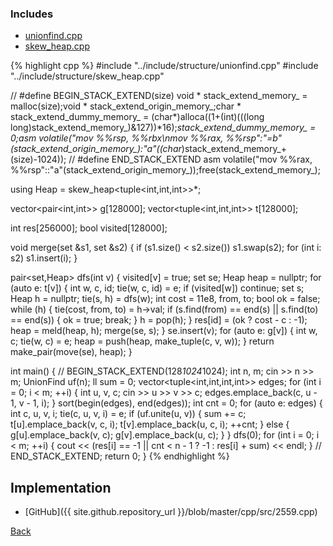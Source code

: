 ### Includes

- [unionfind.cpp](../include/structure/unionfind)
- [skew_heap.cpp](../include/structure/skew_heap)

{% highlight cpp %}
#include "../include/structure/unionfind.cpp"
#include "../include/structure/skew_heap.cpp"

// #define BEGIN_STACK_EXTEND(size) void * stack_extend_memory_ = malloc(size);void * stack_extend_origin_memory_;char * stack_extend_dummy_memory_ = (char*)alloca((1+(int)(((long long)stack_extend_memory_)&127))*16);*stack_extend_dummy_memory_ = 0;asm volatile("mov %%rsp, %%rbx\nmov %%rax, %%rsp":"=b"(stack_extend_origin_memory_):"a"((char*)stack_extend_memory_+(size)-1024));
// #define END_STACK_EXTEND asm volatile("mov %%rax, %%rsp"::"a"(stack_extend_origin_memory_));free(stack_extend_memory_);

using Heap = skew_heap<tuple<int,int,int>>*;

vector<pair<int,int>> g[128000];
vector<tuple<int,int,int>> t[128000];

int res[256000];
bool visited[128000];

void merge(set<int> &s1, set<int> &s2) {
  if (s1.size() < s2.size()) s1.swap(s2);
  for (int i: s2) s1.insert(i);
}

pair<set<int>,Heap> dfs(int v) {
  visited[v] = true;
  set<int> se;
  Heap heap = nullptr;
  for (auto e: t[v]) {
    int w, c, id; tie(w, c, id) = e;
    if (visited[w]) continue;
    set<int> s; Heap h = nullptr;
    tie(s, h) = dfs(w);
    int cost = 11e8, from, to;
    bool ok = false;
    while (h) {
      tie(cost, from, to) = h->val;
      if (s.find(from) == end(s) || s.find(to) == end(s)) { ok = true; break; }
      h = pop(h);
    }
    res[id] = (ok ? cost - c : -1);
    heap = meld(heap, h);
    merge(se, s);
  }
  se.insert(v);
  for (auto e: g[v]) {
    int w, c; tie(w, c) = e;
    heap = push(heap, make_tuple(c, v, w));
  }
  return make_pair(move(se), heap);
}

int main() {
  // BEGIN_STACK_EXTEND(128*1024*1024);
  int n, m;
  cin >> n >> m;
  UnionFind uf(n);
  ll sum = 0;
  vector<tuple<int,int,int,int>> edges;
  for (int i = 0; i < m; ++i) {
    int u, v, c;
    cin >> u >> v >> c;
    edges.emplace_back(c, u - 1, v - 1, i);
  }
  sort(begin(edges), end(edges));
  int cnt = 0;
  for (auto e: edges) {
    int c, u, v, i; tie(c, u, v, i) = e;
    if (uf.unite(u, v)) {
      sum += c;
      t[u].emplace_back(v, c, i);
      t[v].emplace_back(u, c, i);
      ++cnt;
    }
    else {
      g[u].emplace_back(v, c);
      g[v].emplace_back(u, c);
    }
  }
  dfs(0);
  for (int i = 0; i < m; ++i) {
    cout << (res[i] == -1 || cnt < n - 1 ? -1 : res[i] + sum) << endl;
  }
  // END_STACK_EXTEND;
  return 0;
}
{% endhighlight %}

## Implementation

- [GitHub]({{ site.github.repository_url }}/blob/master/cpp/src/2559.cpp)

[Back](..)
